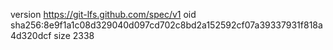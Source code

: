 version https://git-lfs.github.com/spec/v1
oid sha256:8e9f1a1c08d329040d097cd702c8bd2a152592cf07a39337931f818a4d320dcf
size 2338
